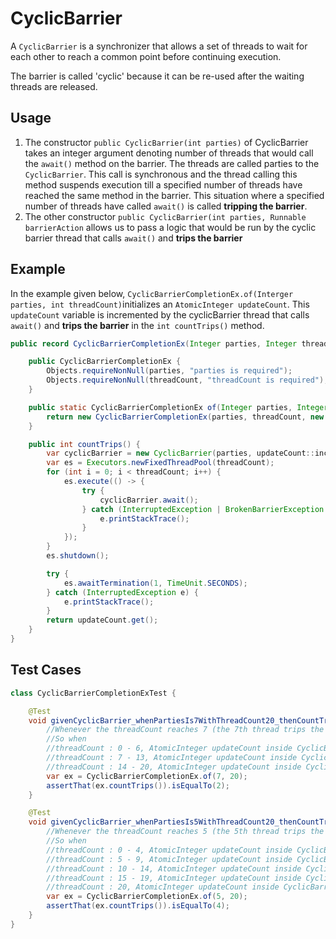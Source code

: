 # CyclicBarrier

A `CyclicBarrier` is a synchronizer that allows a set of threads to wait for each other to reach a common point before continuing execution.

The barrier is called 'cyclic' because it can be re-used after the waiting threads are released.

## Usage

1. The constructor `public CyclicBarrier(int parties)` of CyclicBarrier takes an integer argument denoting number of threads that would call the `await()`  method on the barrier. The threads are called parties to the `CyclicBarrier`. This call is synchronous and the thread calling this method suspends execution till a specified number of threads have reached the same method in the barrier. This situation where a specified number of threads have called `await()` is called **tripping the barrier**.
2. The other constructor `public CyclicBarrier(int parties, Runnable barrierAction` allows us to pass a logic that would be run by the cyclic barrier thread that calls `await()` and **trips the barrier**

## Example

In the example given below, `CyclicBarrierCompletionEx.of(Interger parties, int threadCount)`initializes an `AtomicInteger updateCount`.  This `updateCount` variable is incremented by the cyclicBarrier thread that calls `await()` and **trips the barrier** in the `int countTrips()` method.  
```java
public record CyclicBarrierCompletionEx(Integer parties, Integer threadCount, AtomicInteger updateCount) {

    public CyclicBarrierCompletionEx {
        Objects.requireNonNull(parties, "parties is required");
        Objects.requireNonNull(threadCount, "threadCount is required");
    }

    public static CyclicBarrierCompletionEx of(Integer parties, Integer threadCount) {
        return new CyclicBarrierCompletionEx(parties, threadCount, new AtomicInteger(0));
    }

    public int countTrips() {
        var cyclicBarrier = new CyclicBarrier(parties, updateCount::incrementAndGet);
        var es = Executors.newFixedThreadPool(threadCount);
        for (int i = 0; i < threadCount; i++) {
            es.execute(() -> {
                try {
                    cyclicBarrier.await();
                } catch (InterruptedException | BrokenBarrierException e) {
                    e.printStackTrace();
                }
            });
        }
        es.shutdown();

        try {
            es.awaitTermination(1, TimeUnit.SECONDS);
        } catch (InterruptedException e) {
            e.printStackTrace();
        }
        return updateCount.get();
    }
}
```

## Test Cases
```java
class CyclicBarrierCompletionExTest {

    @Test
    void givenCyclicBarrier_whenPartiesIs7WithThreadCount20_thenCountTripsIs2() {
        //Whenever the threadCount reaches 7 (the 7th thread trips the barrier), CyclicBarrier increments the AtomicInteger updateCount
        //So when
        //threadCount : 0 - 6, AtomicInteger updateCount inside CyclicBarrierCompletionEx is 0
        //threadCount : 7 - 13, AtomicInteger updateCount inside CyclicBarrierCompletionEx is 1
        //threadCount : 14 - 20, AtomicInteger updateCount inside CyclicBarrierCompletionEx is 2
        var ex = CyclicBarrierCompletionEx.of(7, 20);
        assertThat(ex.countTrips()).isEqualTo(2);
    }

    @Test
    void givenCyclicBarrier_whenPartiesIs5WithThreadCount20_thenCountTripsIs4() {
        //Whenever the threadCount reaches 5 (the 5th thread trips the barrier), CyclicBarrier increments the AtomicInteger updateCount
        //So when
        //threadCount : 0 - 4, AtomicInteger updateCount inside CyclicBarrierCompletionEx is 0
        //threadCount : 5 - 9, AtomicInteger updateCount inside CyclicBarrierCompletionEx is 1
        //threadCount : 10 - 14, AtomicInteger updateCount inside CyclicBarrierCompletionEx is 2
        //threadCount : 15 - 19, AtomicInteger updateCount inside CyclicBarrierCompletionEx is 3
        //threadCount : 20, AtomicInteger updateCount inside CyclicBarrierCompletionEx is 4
        var ex = CyclicBarrierCompletionEx.of(5, 20);
        assertThat(ex.countTrips()).isEqualTo(4);
    }
}
```
